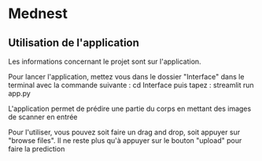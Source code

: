 # Mednest

## Utilisation de l'application

Les informations concernant le projet sont sur l'application.


Pour lancer l'application, mettez vous dans le dossier "Interface" dans le terminal avec la commande suivante : cd Interface
puis tapez : streamlit run app.py 

L'application permet de prédire une partie du corps en mettant des images de scanner en entrée

Pour l'utiliser, vous pouvez soit faire un drag and drop, soit appuyer sur "browse files".
Il ne reste plus qu'à appuyer sur le bouton "upload" pour faire la prediction
